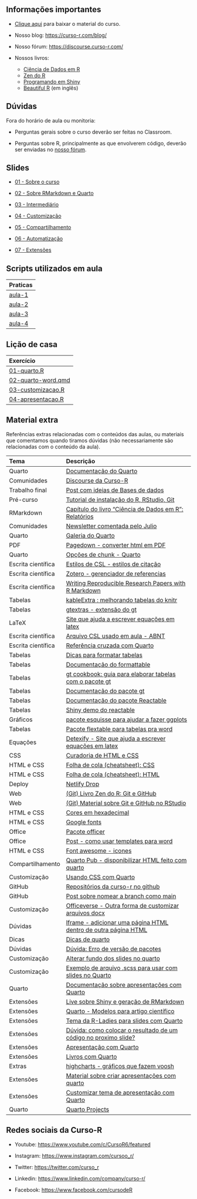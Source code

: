 
<!-- README.md is generated from README.Rmd. Please edit that file -->

## Informações importantes

- [Clique
  aqui](https://github.com/curso-r/202311-relatorios/archive/refs/heads/main.zip)
  para baixar o material do curso.

- Nosso blog: <https://curso-r.com/blog/>

- Nosso fórum: <https://discourse.curso-r.com/>

- Nossos livros:

  - [Ciência de Dados em R](https://livro.curso-r.com/)
  - [Zen do R](https://curso-r.github.io/zen-do-r/)
  - [Programando em Shiny](https://programando-em-shiny.curso-r.com/)
  - [Beautiful R](https://curso-r.github.io/beautiful-r/) (em inglês)

## Dúvidas

Fora do horário de aula ou monitoria:

- Perguntas gerais sobre o curso deverão ser feitas no Classroom.

- Perguntas sobre R, principalmente as que envolverem código, deverão
  ser enviadas no [nosso fórum](https://discourse.curso-r.com/).

## Slides

- [01 - Sobre o
  curso](https://curso-r.github.io/main-relatorios/slides/01-sobre-o-curso.html)

- [02 - Sobre RMarkdown e
  Quarto](https://curso-r.github.io/main-relatorios/slides/02-sobre-rmd-qmd.html)

- [03 -
  Intermediário](https://curso-r.github.io/main-relatorios/slides/03-intermediario.html)

- [04 -
  Customização](https://curso-r.github.io/main-relatorios/slides/04-customizacao.html)

- [05 -
  Compartilhamento](https://curso-r.github.io/main-relatorios/slides/05-compartilhamento.html)

- [06 -
  Automatização](https://curso-r.github.io/main-relatorios/slides/06-automatizacao.html)

- [07 -
  Extensões](https://curso-r.github.io/main-relatorios/slides/07-extensoes.html)

## Scripts utilizados em aula

| Praticas                                                                         |
|:---------------------------------------------------------------------------------|
| [aula-1](https://github.com/curso-r/202311-relatorios/tree/main/praticas/aula-1) |
| [aula-2](https://github.com/curso-r/202311-relatorios/tree/main/praticas/aula-2) |
| [aula-3](https://github.com/curso-r/202311-relatorios/tree/main/praticas/aula-3) |
| [aula-4](https://github.com/curso-r/202311-relatorios/tree/main/praticas/aula-4) |

## Lição de casa

| Exercício                                                                                                  |
|:-----------------------------------------------------------------------------------------------------------|
| [01-quarto.R](https://github.com/curso-r/202311-relatorios/tree/main/exercicios/01-quarto.R)               |
| [02-quarto-word.qmd](https://github.com/curso-r/202311-relatorios/tree/main/exercicios/02-quarto-word.qmd) |
| [03-customizacao.R](https://github.com/curso-r/202311-relatorios/tree/main/exercicios/03-customizacao.R)   |
| [04-apresentacao.R](https://github.com/curso-r/202311-relatorios/tree/main/exercicios/04-apresentacao.R)   |

## Material extra

Referências extras relacionadas com o conteúdos das aulas, ou materiais
que comentamos quando tiramos dúvidas (não necessariamente são
relacionadas com o conteúdo da aula).

| Tema               | Descrição                                                                                                                                                     |
|:-------------------|:--------------------------------------------------------------------------------------------------------------------------------------------------------------|
| Quarto             | [Documentação do Quarto](https://quarto.org/docs/guide/)                                                                                                      |
| Comunidades        | [Discourse da Curso-R](https://discourse.curso-r.com)                                                                                                         |
| Trabalho final     | [Post com ideias de Bases de dados](https://blog.curso-r.com/posts/2022-06-11-bases-de-dados/)                                                                |
| Pré-curso          | [Tutorial de instalação do R, RStudio, Git](https://www.youtube.com/watch?t=2415&v=fiZStofJqMQ&feature=youtu.be)                                              |
| RMarkdown          | [Capítulo do livro “Ciência de Dados em R”: Relatórios](https://livro.curso-r.com/9-relatorios.html)                                                          |
| Comunidades        | [Newsletter comentada pelo Julio](https://www.linkedin.com/newsletters/explorando-dados-com-r-e-a-bea-7129591797797797888/)                                   |
| Quarto             | [Galeria do Quarto](https://quarto.org/docs/gallery/)                                                                                                         |
| PDF                | [Pagedown - converter html em PDF](https://github.com/rstudio/pagedown)                                                                                       |
| Quarto             | [Opções de chunk - Quarto](https://quarto.org/docs/reference/cells/cells-knitr.html#cell-output)                                                              |
| Escrita científica | [Estilos de CSL - estilos de citação](https://github.com/citation-style-language/styles)                                                                      |
| Escrita científica | [Zotero - gerenciador de referencias](https://www.zotero.org/)                                                                                                |
| Escrita científica | [Writing Reproducible Research Papers with R Markdown](https://resulumit.com/teaching/rmd_workshop.html#1)                                                    |
| Tabelas            | [kableExtra : melhorando tabelas do knitr](https://cran.r-project.org/web/packages/kableExtra/vignettes/awesome_table_in_html.html)                           |
| Tabelas            | [gtextras - extensão do gt](https://themockup.blog/posts/2022-06-13-gtextras-cran/)                                                                           |
| LaTeX              | [Site que ajuda a escrever equações em latex](https://app.mettzer.com/latex)                                                                                  |
| Escrita científica | [Arquivo CSL usado em aula - ABNT](https://github.com/citation-style-language/styles/blob/master/associacao-brasileira-de-normas-tecnicas.csl)                |
| Escrita científica | [Referência cruzada com Quarto](https://quarto.org/docs/authoring/cross-references.html)                                                                      |
| Tabelas            | [Dicas para formatar tabelas](https://www.curso-r.com/blog/2020-12-03-dicas-relatorios-r4ds1_tabelas/)                                                        |
| Tabelas            | [Documentação do formattable](https://renkun-ken.github.io/formattable/)                                                                                      |
| Tabelas            | [gt cookbook: guia para elaborar tabelas com o pacote gt](https://themockup.blog/static/gt-cookbook.html)                                                     |
| Tabelas            | [Documentação do pacote gt](https://gt.rstudio.com/)                                                                                                          |
| Tabelas            | [Documentação do pacote Reactable](https://glin.github.io/reactable/)                                                                                         |
| Tabelas            | [Shiny demo do reactable](https://glin.github.io/reactable/articles/shiny-demo.html)                                                                          |
| Gráficos           | [pacote esquisse para ajudar a fazer ggplots](https://github.com/dreamRs/esquisse)                                                                            |
| Tabelas            | [Pacote flextable para tabelas pra word](https://davidgohel.github.io/flextable/)                                                                             |
| Equações           | [Detexify - Site que ajuda a escrever equações em latex](https://detexify.kirelabs.org/classify.html)                                                         |
| CSS                | [Curadoria de HTML e CSS](https://curadoria-front-end-roadmap-git-main-notnotgabriel.vercel.app/html)                                                         |
| HTML e CSS         | [Folha de cola (cheatsheet): CSS](https://htmlcheatsheet.com/css/)                                                                                            |
| HTML e CSS         | [Folha de cola (cheatsheet): HTML](https://htmlcheatsheet.com)                                                                                                |
| Deploy             | [Netlify Drop](https://app.netlify.com/drop)                                                                                                                  |
| Web                | [(Git) Livro Zen do R: Git e GitHub](https://curso-r.github.io/zen-do-r/git-github.html)                                                                      |
| Web                | [(Git) Material sobre Git e GitHub no RStudio](https://curso-r.github.io/main-pacotes/slides/#53)                                                             |
| HTML e CSS         | [Cores em hexadecimal](https://htmlcolorcodes.com/)                                                                                                           |
| HTML e CSS         | [Google fonts](https://fonts.google.com/)                                                                                                                     |
| Office             | [Pacote officer](https://ardata-fr.github.io/officeverse/officer-for-powerpoint.html)                                                                         |
| Office             | [Post - como usar templates para word](https://blog.curso-r.com/posts/2021-12-23-word-rmarkdown/)                                                             |
| HTML e CSS         | [Font awesome - icones](https://fontawesome.com/icons)                                                                                                        |
| Compartilhamento   | [Quarto Pub - disponibilizar HTML feito com quarto](https://quartopub.com/)                                                                                   |
| Customização       | [Usando CSS com Quarto](https://quarto.org/docs/visual-editor/content.html#css-styles)                                                                        |
| GitHub             | [Repositórios da curso-r no github](https://github.com/orgs/curso-r/repositories?type=all)                                                                    |
| GitHub             | [Post sobre nomear a branch como main](https://lente.dev/posts/main-branch/)                                                                                  |
| Customização       | [Officeverse - Outra forma de customizar arquivos docx](https://ardata-fr.github.io/officeverse/officedown-for-word.html)                                     |
| Dúvidas            | [Iframe - adicionar uma página HTML dentro de outra página HTML](https://mine-cetinkaya-rundel.github.io/quarto-tip-a-day/posts/12-html-block/)               |
| Dicas              | [Dicas de quarto](https://mine-cetinkaya-rundel.github.io/quarto-tip-a-day/)                                                                                  |
| Dúvidas            | [Dúvida: Erro de versão de pacotes](https://discourse.curso-r.com/t/erro-outputs-em-quarto/2315)                                                              |
| Customização       | [Alterar fundo dos slides no quarto](https://quarto.org/docs/presentations/revealjs/#main-title-slide-background)                                             |
| Customização       | [Exemplo de arquivo .scss para usar com slides no Quarto](https://raw.githubusercontent.com/curso-r/quarto-cursor-theme/main/_extensions/curso-r/custom.scss) |
| Quarto             | [Documentação sobre apresentações com Quarto](https://quarto.org/docs/presentations/revealjs/demo/#/title-slide)                                              |
| Extensões          | [Live sobre Shiny e geração de RMarkdown](https://www.youtube.com/watch?v=tJmfcUC0bgY)                                                                        |
| Extensões          | [Quarto - Modelos para artigo científico](https://quarto.org/docs/journals/)                                                                                  |
| Extensões          | [Tema da R-Ladies para slides com Quarto](https://github.com/beatrizmilz/quarto-rladies-theme)                                                                |
| Extensões          | [Dúvida: como colocar o resultado de um código no proximo slide?](https://mine-cetinkaya-rundel.github.io/quarto-tip-a-day/posts/05-output-location/)         |
| Extensões          | [Apresentação com Quarto](https://beatrizmilz.github.io/rstudioconf2022/)                                                                                     |
| Extensões          | [Livros com Quarto](https://quarto.org/docs/books/)                                                                                                           |
| Extras             | [highcharts - gráficos que fazem voosh](https://www.highcharts.com/blog/tutorials/highcharts-for-r-users/)                                                    |
| Extensões          | [Material sobre criar apresentações com quarto](https://beamilz.com/talks/pt/2022-latinr-quarto-tutorial/)                                                    |
| Extensões          | [Customizar tema de apresentação com Quarto](https://quarto.org/docs/presentations/revealjs/themes.html)                                                      |
| Quarto             | [Quarto Projects](https://quarto.org/docs/projects/quarto-projects.html)                                                                                      |

## Redes sociais da Curso-R

- Youtube: <https://www.youtube.com/c/CursoR6/featured>

- Instagram: <https://www.instagram.com/cursoo_r/>

- Twitter: <https://twitter.com/curso_r>

- Linkedin: <https://www.linkedin.com/company/curso-r/>

- Facebook: <https://www.facebook.com/cursodeR>
